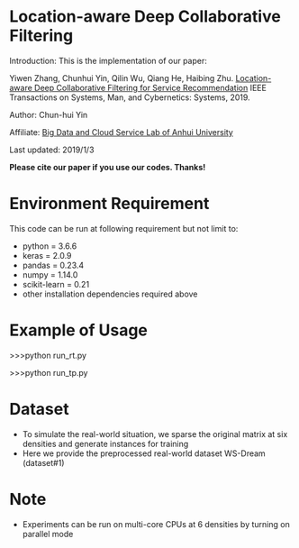 
# Location-aware Deep Collaborative Filtering

Introduction: This is the implementation of our paper:

Yiwen Zhang, Chunhui Yin, Qilin Wu, Qiang He, Haibing Zhu. [Location-aware Deep Collaborative Filtering for Service Recommendation](https://ieeexplore.ieee.org/document/8805172) IEEE Transactions on Systems, Man, and Cybernetics: Systems, 2019.

Author: Chun-hui Yin

Affiliate: [Big Data and Cloud Service Lab of Anhui University](http://bigdata.ahu.edu.cn)

Last updated: 2019/1/3

**Please cite our paper if you use our codes. Thanks!** 

# Environment Requirement

This code can be run at following requirement but not limit to:
- python = 3.6.6
- keras = 2.0.9
- pandas = 0.23.4
- numpy = 1.14.0
- scikit-learn = 0.21
- other installation dependencies required above

# Example of Usage

&gt;&gt;&gt;python run_rt.py

&gt;&gt;&gt;python run_tp.py

# Dataset

- To simulate the real-world situation, we sparse the original matrix at six densities and generate instances for training
- Here we provide the preprocessed real-world dataset WS-Dream (dataset#1)

# Note

- Experiments can be run on multi-core CPUs at 6 densities by turning on parallel mode
